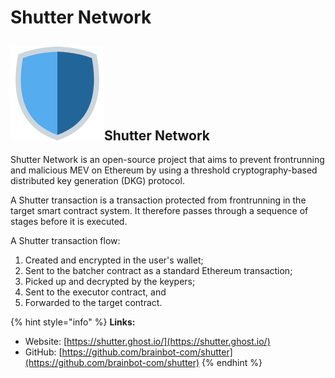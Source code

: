 # Shutter Network

## ![](../../.gitbook/assets/image%20%283%29.png)Shutter Network

Shutter Network is an open-source project that aims to prevent frontrunning and malicious MEV on Ethereum by using a threshold cryptography-based distributed key generation \(DKG\) protocol.

A Shutter transaction is a transaction protected from frontrunning in the target smart contract system. It therefore passes through a sequence of stages before it is executed.

A Shutter transaction flow:

1. Created and encrypted in the user's wallet;
2. Sent to the batcher contract as a standard Ethereum transaction;
3. Picked up and decrypted by the keypers;
4. Sent to the executor contract, and
5. Forwarded to the target contract.

{% hint style="info" %}
**Links:**

* Website: [https://shutter.ghost.io/](https://shutter.ghost.io/)
* GitHub: [https://github.com/brainbot-com/shutter](https://github.com/brainbot-com/shutter)
{% endhint %}

